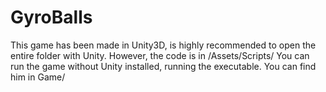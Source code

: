 # GyroBalls
This game has been made in Unity3D, is highly recommended to open the entire folder with Unity.
However, the code is in /Assets/Scripts/
You can run the game without Unity installed, running the executable. You can find him in Game/
